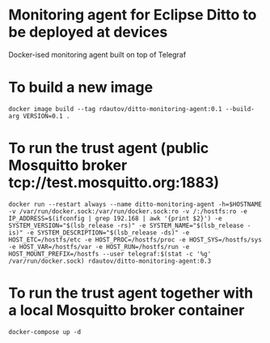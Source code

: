 # Monitoring agent for Eclipse Ditto to be deployed at devices

Docker-ised monitoring agent built on top of Telegraf

# To build a new image

`docker image build --tag rdautov/ditto-monitoring-agent:0.1 --build-arg VERSION=0.1 .`

# To run the trust agent (public Mosquitto broker tcp://test.mosquitto.org:1883)

`docker run --restart always --name ditto-monitoring-agent -h=$HOSTNAME -v /var/run/docker.sock:/var/run/docker.sock:ro -v /:/hostfs:ro -e IP_ADDRESS=$(ifconfig | grep 192.168 | awk '{print $2}') -e SYSTEM_VERSION="$(lsb_release -rs)" -e SYSTEM_NAME="$(lsb_release -is)" -e SYSTEM_DESCRIPTION="$(lsb_release -ds)" -e HOST_ETC=/hostfs/etc -e HOST_PROC=/hostfs/proc -e HOST_SYS=/hostfs/sys -e HOST_VAR=/hostfs/var -e HOST_RUN=/hostfs/run -e HOST_MOUNT_PREFIX=/hostfs --user telegraf:$(stat -c '%g' /var/run/docker.sock) rdautov/ditto-monitoring-agent:0.3`

# To run the trust agent together with a local Mosquitto broker container

`docker-compose up -d`
